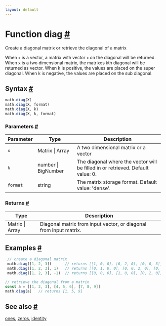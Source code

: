 ```yaml
---
layout: default
---
```


<!-- Note: This file is automatically generated from source code comments. Changes made in this file will be overridden. -->

<h1 id="function-diag">Function diag <a href="#function-diag" title="Permalink">#</a></h1>

Create a diagonal matrix or retrieve the diagonal of a matrix

When `x` is a vector, a matrix with vector `x` on the diagonal will be returned.
When `x` is a two dimensional matrix, the matrixes `k`th diagonal will be returned as vector.
When k is positive, the values are placed on the super diagonal.
When k is negative, the values are placed on the sub diagonal.


<h2 id="syntax">Syntax <a href="#syntax" title="Permalink">#</a></h2>

```js
math.diag(X)
math.diag(X, format)
math.diag(X, k)
math.diag(X, k, format)
```

<h3 id="parameters">Parameters <a href="#parameters" title="Permalink">#</a></h3>

Parameter | Type | Description
--------- | ---- | -----------
`x` | Matrix &#124; Array | A two dimensional matrix or a vector
`k` | number &#124; BigNumber | The diagonal where the vector will be filled in or retrieved. Default value: 0.
`format` | string | The matrix storage format. Default value: 'dense'.

<h3 id="returns">Returns <a href="#returns" title="Permalink">#</a></h3>

Type | Description
---- | -----------
Matrix &#124; Array | Diagonal matrix from input vector, or diagonal from input matrix.


<h2 id="examples">Examples <a href="#examples" title="Permalink">#</a></h2>

```js
 // create a diagonal matrix
 math.diag([1, 2, 3])      // returns [[1, 0, 0], [0, 2, 0], [0, 0, 3]]
 math.diag([1, 2, 3], 1)   // returns [[0, 1, 0, 0], [0, 0, 2, 0], [0, 0, 0, 3]]
 math.diag([1, 2, 3], -1)  // returns [[0, 0, 0], [1, 0, 0], [0, 2, 0], [0, 0, 3]]

// retrieve the diagonal from a matrix
const a = [[1, 2, 3], [4, 5, 6], [7, 8, 9]]
math.diag(a)   // returns [1, 5, 9]
```


<h2 id="see-also">See also <a href="#see-also" title="Permalink">#</a></h2>

[ones](ones.html),
[zeros](zeros.html),
[identity](identity.html)
